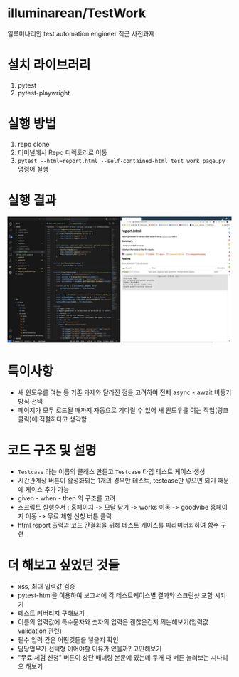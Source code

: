 # illuminarean/TestWork
일루미나리안 test automation engineer 직군 사전과제

# 설치 라이브러리
1. pytest
2. pytest-playwright

# 실행 방법
1. repo clone 
2. 터미널에서 Repo 디렉토리로 이동 
3. `pytest --html=report.html --self-contained-html test_work_page.py` 명령어 실행

# 실행 결과
![실행 결과 이미지](실행결과.png)

# 특이사항 
- 새 윈도우를 여는 등 기존 과제와 달라진 점을 고려하여 전체 async - await 비동기 방식 선택 
- 페이지가 모두 로드될 때까지 자동으로 기다릴 수 있어 새 윈도우를 여는 작업(링크 클릭)에 적절하다고 생각함

# 코드 구조 및 설명
- `Testcase` 라는 이름의 클래스 만들고 `Testcase` 타입 테스트 케이스 생성 
- 시간관계상 버튼이 활성화되는 1개의 경우만 테스트, testcase만 넣으면 되기 때문에 케이스 추가 가능
- given - when - then 의 구조를 고려
- 스크립트 실행순서 : 홈페이지 -> 모달 닫기 -> works 이동 -> goodvibe 홈페이지 이동 -> 무료 체험 신청 버튼 클릭
- html report 출력과 코드 간결화을 위해 테스트 케이스를 파라미터화하여 함수 구현 

# 더 해보고 싶었던 것들

 - xss, 최대 입력값 검증
 - pytest-html을 이용하여 보고서에 각 테스트케이스별 결과와 스크린샷 포함 시키기
 - 테스트 커버리지 구해보기
 - 이름의 입력값에 특수문자와 숫자의 입력은 괜찮은건지 의논해보기(입력값 validation 관련)
 - 필수 입력 칸은 어떤것들을 넣을지 확인
 - 담당업무가 선택형 이어야할 이유가 있을까? 고민해보기
 - "무료 체험 신청" 버튼이 상단 배너랑 본문에 있는데 두개 다 버튼 눌러보는 시나리오 해보기


